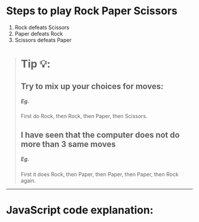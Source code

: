 Steps to play Rock Paper Scissors
=================================
1. Rock defeats Scissors
2. Paper defeats Rock
3. Scissors defeats Paper
> Tip :bulb::
> ===========
> Try to mix up your choices for moves:
> -------------------------------------
> ##### Eg.
> First do Rock, then Rock, then Paper, then Scissors.
> ## I have seen that the computer does not do more than 3 same moves
> ##### Eg.
> First it does Rock, then Paper, then Paper, then Paper, then Rock again.
____________________________________
# JavaScript code explanation:

